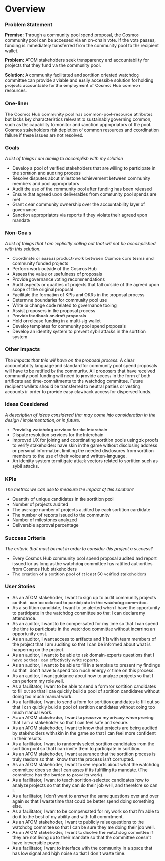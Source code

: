 # Overview

### Problem Statement

**Premise:** Through a community pool spend proposal, the Cosmos community pool can be accessed via an on-chain vote. If the vote passes, funding is immediately transferred from the community pool to the recipient wallet.

**Problem:** ATOM stakeholders seek transparency and accountability for projects that they fund via the community pool.   

**Solution:** A community facilitated and sortition oriented watchdog committee can provide a viable and easily accessible solution for holding projects accountable for the employment of Cosmos Hub common resources.   

### One-liner
The Cosmos Hub community pool has common-pool-resource attributes but lacks key characteristics relevant to sustainably governing common, such as the capability to monitor and sanction appropriators of the pool. Cosmos stakeholders risk depletion of common resources and coordination failure if these issues are not resolved. 

### Goals
*A list of things I am aiming to accomplish with my solution*
- Develop a pool of verified stakeholders that are willing to participate in the sortition and auditing process
- Resolve disputes about milestone achievement between community members and pool appropriators
- Audit the use of the community pool after funding has been released 
- Ensure that agreed upon deliverables from community pool spends are met
- Grant clear community ownership over the accountability layer of governance
- Sanction appropriators via reports if they violate their agreed upon mandate 

### Non-Goals
*A list of things that I am explicitly calling out that will not be accomplished with this solution.*
- Coordinate or assess product-work between Cosmos core teams and community funded projects
- Perform work outside of the Cosmos Hub
- Assess the value or usefulness of proposals
- Provide governance voting recommendations
- Audit aspects or qualities of projects that fall outside of the agreed upon scope of the original proposal
- Facilitate the formation of KPIs and OKRs in the proposal process
- Determine boundaries for community pool use
- Write or change code related to governance tooling
- Assist proposers in the proposal process
- Provide feedback on draft proposals
- Hold or release funding in a multi-sig wallet 
- Develop templates for community pool spend proposals
- Develop an identity system to prevent sybil attacks in the sortition system

### Other impacts
*The impacts that this will have on the proposal process.*
A clear accountability language and standard for community pool spend proposals will have to be ratified by the community. All proposers that have received community-pool funding will need to provide access in the form of both artificats and time-commitments to the watchdog committee. Future recipient wallets should be transferred to neutral parties or vesting accounts in order to provide easy clawback access for dispersed funds. 

### Ideas Considered
*A description of ideas considered that may come into consideration in the design / implementation, or in future.*
- Providing watchdog services for the Interchain
- Dispute resolution services for the Interchain
- Improved UX for joining and coordinating sortition pools using zk proofs to verify stakeholders have skin in the game without disclosing address or personal information, limiting the needed disclosures from sortition members to the use of their voice and written-language. 
- An identity system to mitigate attack vectors related to sortition such as sybil attacks. 

### KPIs
*The metrics we can use to measure the impact of this solution?* 
- Quantity of unique candidates in the sortition pool 
- Number of projects audited
- The average number of projects audited by each sortition candidate
- The number of reports issued to the community 
- Number of milestones analyzed
- Deliverable approval percentage

### Success Criteria
*The criteria that must be met in order to consider this project a success?*
- Every Cosmos Hub community pool spend proposal audited and report issued for as long as the watchdog committee has ratified authorities from Cosmos Hub stakeholders
- The creation of a sortition pool of at least 50 verified stakeholders 

### User Stories

- As an ATOM stakeholder, I want to sign up to audit community projects so that I can be selected to participate in the watchdog committee.
- As a sortition candidate, I want to be alerted when I have the opportunity to participate in the watchdog committee so that I can declare my attendance.    
- As an auditor, I want to be compensated for my time so that I can spend the time to participate in the watchdog committee without incurring an opportunity cost.    
- As an auditor, I want access to artifacts and 1:1s with team members of the project that I am auditing so that I can be informed about what is happening on the project.    
- As an auditor, I want to be able to ask domain-experts questions that I have so that I can effectively write reports.    
- As an auditor, I want to be able to fill in a template to present my findings so that I don't have to spend too much energy or time on this process.  
- As an auditor, I want guidance about how to analyze projects so that I can perform my role well.  
- As a facilitator, I want to be able to send a form for sortition candidates to fill out so that I can quickly build a pool of sortition candidates without doing too much manual work.  
- As a facilitator, I want to send a form for sortition candidates to fill out so that I can quickly build a pool of sortition candidates without doing too much manual work.  
- As an ATOM stakeholder, I want to preserve my privacy when proving that I am a stakeholder so that I can feel safe and secure.  
- As an ATOM stakeholder, I want to know that projects are being audited by stakeholders with skin in the game so that I can feel more confident in their results.  
- As a facilitator, I want to randomly select sortition candidates from the sortition pool so that I can invite them to participate in sortition.  
- As an ATOM stakeholder, I want assurance that the sortition process is truly random so that I know that the process isn't corrupted. 
- As an ATOM stakeholder, I want to see reports about what the watchdog committee does so that I can asses if its fulfilling its mandate. (The committee has the burden to prove its work).
- As a facilitator, I want to teach sortition-selected candidates how to analyze projects so that they can do their job well, and therefore so can I.  
- As a facilitator, I don't want to answer the same questions over and over again so that I waste time that could be better spend doing something else.  
- As a facilitator, I want to be compensated for my work so that I'm able to do it to the best of my ability and with full commitment.  
- As an ATOM stakeholder, I want to publicly raise questions to the watchdog commitee so that I can be sure they are doing their job well.
- As an ATOM stakeholder, I want to disolve the watchdog committee if they are not living up to their mandate so that the committee doesn't have irreversible power. 
- As a facilitator, I want to interface with the community in a space that has low signal and high noise so that I don't waste time. 
